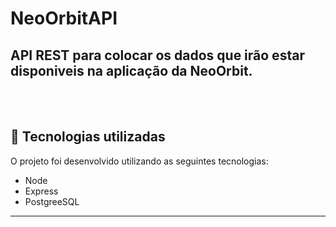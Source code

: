 # NeoOrbitAPI

API REST para colocar os dados que irão estar disponiveis na aplicação da NeoOrbit. 
---
<br>
<br>

## 🚀 Tecnologias utilizadas

O projeto foi desenvolvido utilizando as seguintes tecnologias:

- Node
- Express
- PostgreeSQL
--- 
<br>
<br>
